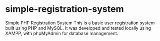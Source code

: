# simple-registration-system
Simple PHP Registration System This is a basic user registration system built using PHP and MySQL. It was developed and tested locally using XAMPP, with phpMyAdmin for database management.
